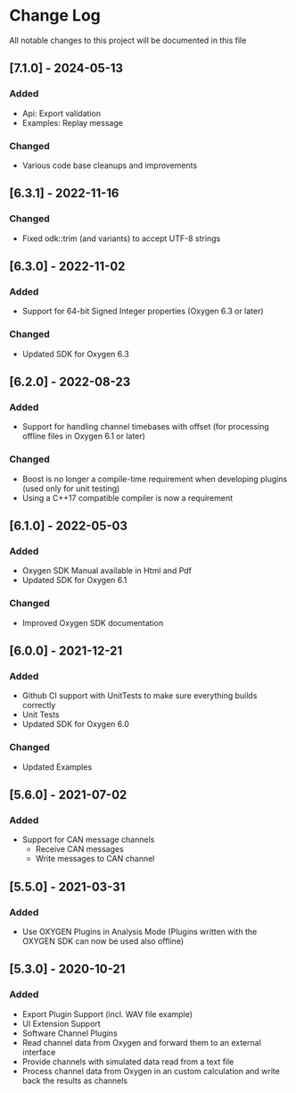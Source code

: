 # Change Log

All notable changes to this project will be documented in this file

## [7.1.0] - 2024-05-13
### Added
- Api: Export validation
- Examples: Replay message

### Changed
- Various code base cleanups and improvements

## [6.3.1] - 2022-11-16
### Changed
- Fixed odk::trim (and variants) to accept UTF-8 strings

## [6.3.0] - 2022-11-02
### Added
- Support for 64-bit Signed Integer properties (Oxygen 6.3 or later)

### Changed
- Updated SDK for Oxygen 6.3

## [6.2.0] - 2022-08-23
### Added
- Support for handling channel timebases with offset (for processing offline files in Oxygen 6.1 or later)

### Changed
- Boost is no longer a compile-time requirement when developing plugins (used only for unit testing)
- Using a C++17 compatible compiler is now a requirement

## [6.1.0] - 2022-05-03
### Added
- Oxygen SDK Manual available in Html and Pdf
- Updated SDK for Oxygen 6.1

### Changed
- Improved Oxygen SDK documentation

## [6.0.0] - 2021-12-21
### Added
- Github CI support with UnitTests to make sure everything builds correctly
- Unit Tests
- Updated SDK for Oxygen 6.0

### Changed
- Updated Examples

## [5.6.0] - 2021-07-02
### Added
- Support for CAN message channels
  - Receive CAN messages
  - Write messages to CAN channel

## [5.5.0] - 2021-03-31
### Added
- Use OXYGEN Plugins in Analysis Mode (Plugins written with the OXYGEN SDK can now be used also offline)

## [5.3.0] - 2020-10-21
### Added
- Export Plugin Support (incl. WAV file example)
- UI Extension Support
- Software Channel Plugins
- Read channel data from Oxygen and forward them to an external interface
- Provide channels with simulated data read from a text file
- Process channel data from Oxygen in an custom calculation and write back the results as channels
